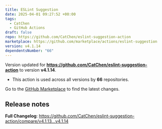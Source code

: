 ```yaml
---
title: ESLint Suggestion
date: 2025-04-01 09:27:52 +00:00
tags:
  - CatChen
  - GitHub Actions
draft: false
repo: https://github.com/CatChen/eslint-suggestion-action
marketplace: https://github.com/marketplace/actions/eslint-suggestion
version: v4.1.14
dependentsNumber: "66"
---
```



Version updated for **https://github.com/CatChen/eslint-suggestion-action** to version **v4.1.14**.
- This action is used across all versions by **66** repositories.

Go to the [GitHub Marketplace](https://github.com/marketplace/actions/eslint-suggestion) to find the latest changes.

## Release notes

**Full Changelog**: https://github.com/CatChen/eslint-suggestion-action/compare/v4.1.13...v4.1.14
